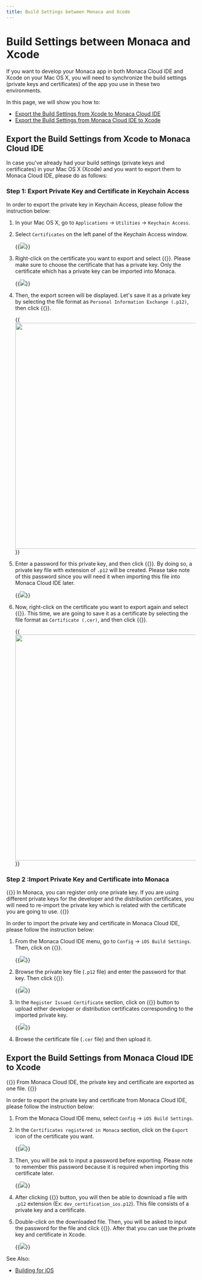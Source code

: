 ```yaml
---
title: Build Settings between Monaca and Xcode
---
```


# Build Settings between Monaca and Xcode

If you want to develop your Monaca app in both Monaca Cloud IDE and
Xcode on your Mac OS X, you will need to synchronize the build settings
(private keys and certificates) of the app you use in these two
environments.

In this page, we will show you how to:

-   [Export the Build Settings from Xcode to Monaca Cloud IDE](#from-mac-to-monaca)
-   [Export the Build Settings from Monaca Cloud IDE to Xcode](#from-monaca-to-mac)

##  Export the Build Settings from Xcode to Monaca Cloud IDE

In case you've already had your build settings (private keys and
certificates) in your Mac OS X (Xcode) and you want to export them to
Monaca Cloud IDE, please do as follows:

### Step 1: Export Private Key and Certificate in Keychain Access

In order to export the private key in Keychain Access, please follow the
instruction below:

1.  In your Mac OS X, go to `Applications` &rarr; `Utilities` &rarr; `Keychain Access`.
2.  Select `Certificates` on the left panel of the Keychain Access window.

    {{<img src="/images/monaca_ide/manual/build/import_export/1.png">}}

3.  Right-click on the certificate you want to export and select {{<guilabel name="Export “CERTIFICATE NAME”">}}. Please make sure to choose the certificate that has a private key. Only the certificate which has a private key can be imported into Monaca.

    {{<img src="/images/monaca_ide/manual/build/import_export/2.png">}}

4.  Then, the export screen will be displayed. Let's save it as a
    private key by selecting the file format as
    `Personal Information Exchange (.p12)`, then click {{<guilabel name="Save">}}.

    {{<img src="/images/monaca_ide/manual/build/import_export/3.png" width="600">}}

5.  Enter a password for this private key, and then click {{<guilabel name="OK">}}. By doing
    so, a private key file with extension of `.p12` will be created.
    Please take note of this password since you will need it when
    importing this file into Monaca Cloud IDE later.

    {{<img src="/images/monaca_ide/manual/build/import_export/4.png">}}

6.  Now, right-click on the certificate you want to export again and
    select {{<guilabel name="Export “CERTIFICATE NAME”">}}. This time, we are going to save it
    as a certificate by selecting the file format as
    `Certificate (.cer)`, and then click {{<guilabel name="Save">}}.

    {{<img src="/images/monaca_ide/manual/build/import_export/5.png" width="600">}}

###  Step 2 :Import Private Key and Certificate into Monaca

{{<note>}}
    In Monaca, you can register only one private key. If you are using different private keys for the developer and the distribution certificates, you will need to re-import the private key which is related with the certificate you are going to use.
{{</note>}}

In order to import the private key and certificate in Monaca Cloud IDE,
please follow the instruction below:

1.  From the Monaca Cloud IDE menu, go to `Config` &rarr; `iOS Build Settings`. Then, click on {{<guilabel name="Import">}}.

    {{<img src="/images/monaca_ide/manual/build/import_export/6.png">}}

2.  Browse the private key file (`.p12` file) and enter the password for
    that key. Then click {{<guilabel name="Import">}}.

    {{<img src="/images/monaca_ide/manual/build/import_export/7.png">}}

3.  In the `Register Issued Certificate` section, click on {{<guilabel name="Upload Certificate">}}
    button to upload either developer or distribution
    certificates corresponding to the imported private key.

    {{<img src="/images/monaca_ide/manual/build/import_export/8.png">}}

4.  Browse the certificate file (`.cer` file) and then upload it.

##  Export the Build Settings from Monaca Cloud IDE to Xcode

{{<note>}}
    From Monaca Cloud IDE, the private key and certificate are exported as one file.
{{</note>}}

In order to export the private key and certificate from Monaca Cloud
IDE, please follow the instruction below:

1.  From the Monaca Cloud IDE menu, select `Config` &rarr; `iOS Build Settings`.
2.  In the `Certificates registered in Monaca` section, click on the `Export` icon of the certificate you want.

    {{<img src="/images/monaca_ide/manual/build/import_export/9.png">}}

3.  Then, you will be ask to input a password before exporting. Please
    note to remember this password because it is required when importing
    this certificate later.

    {{<img src="/images/monaca_ide/manual/build/import_export/10.png">}}

4.  After clicking {{<guilabel name="Export">}} button, you will then be able to download a
    file with `.p12` extension (Ex: `dev_certification_ios.p12`). This
    file consists of a private key and a certificate.
5.  Double-click on the downloaded file. Then, you will be asked to
    input the password for the file and click {{<guilabel name="OK">}}. After that you can use
    the private key and certificate in Xcode.

    {{<img src="/images/monaca_ide/manual/build/import_export/11.png">}}


See Also: 

- [Building for iOS](../build_ios)


